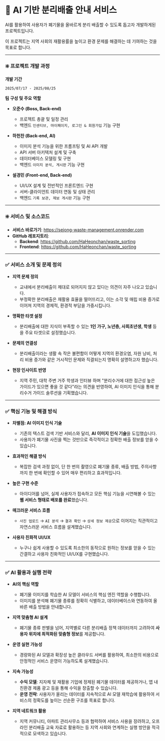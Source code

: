 # 🌿 AI 기반 분리배출 안내 서비스

AI를 활용하여 사용자가 폐기물을 올바르게 분리 배출할 수 있도록 돕고자 개발하게된 프로젝트입니다.

이 프로젝트는 지역 사회의 재활용률을 높이고 환경 문제를 해결하는 데 기여하는 것을 목표로 합니다.

---

### ❇️ 프로젝트 개발 과정

**개발 기간**

`2025/07/17 - 2025/08/25`


**팀 구성 및 주요 역할**

* **오준수 (Boss, Back-end)**

  * 프로젝트 총괄 및 일정 관리
  * 백엔드 `인센티브, 마이페이지, 로그인 & 회원가입` 기능 구현
* **하헌찬 (Back-end, AI)**

  * 이미지 분석 기능을 위한 프롬프팅 및 AI API 개발
  * API 서버 아키텍처 설계 및 구축
  * 데이터베이스 모델링 및 구현
  * 백엔드 `이미지 분석, 게시판` 기능 구현
* **설경민 (Front-end, Back-end)**

  * UI/UX 설계 및 전반적인 프론트엔드 구현
  * 서버-클라이언트 데이터 연동 및 상태 관리
  * 백엔드 `기록 보관, 제보 게시판` 기능 구현

---

### ❇️ 서비스 및 소스코드

- **서비스 바로가기**: https://sejong-waste-management.onrender.com
- **GitHub 레포지토리**:
  - **Backend**: https://github.com/HaHeonchan/waste_sorting
  - **Frontend**: https://github.com/HaHeonchan/waste_sorting

---

### ✅ 서비스 소개 및 문제 정의

- **지역 문제 정의**

  - 교내에서 분리배출이 제대로 되어지지 않고 있다는 의견이 자주 나오고 있습니다.
  - 부정확한 분리배출은 재활용 효율을 떨어뜨리고, 이는 소각 및 매립 비용 증가로 이어져 지역의 경제적, 환경적 부담을 가중시킵니다.
- **명확한 타겟 설정**

  - 분리배출에 대한 지식이 부족할 수 있는 **1인 가구, 노년층, 사회초년생, 학생** 등을 주요 타겟으로 설정했습니다.
- **문제의 연결성**

  - 분리배출이라는 생활 속 작은 불편함이 어떻게 지역의 환경오염, 자원 낭비, 처리 비용 증가와 같은 거시적인 문제와 직결되는지 명확히 설명하고자 했습니다.
- **현장 인사이트 반영**

  - 지역 주민, 대학 주변 거주 학생과 인터뷰 하며 "분리수거에 대한 접근성 높은 가이드가 있으면 좋을 것 같다"라는 의견을 반영하여, AI 이미지 인식을 통해 분리수거 가이드 솔루션을 기획했습니다.

---

### ✅ 핵심 기능 및 해결 방식

- **차별점: AI 이미지 인식 기술**

  - 기존의 텍스트 검색 기반 서비스와 달리, **AI 이미지 인식 기술**을 도입했습니다.
  - 사용자가 폐기물 사진을 찍는 것만으로 즉각적이고 정확한 배출 정보를 얻을 수 있습니다.
- **효과적인 해결 방식**

  - 복잡한 검색 과정 없이, 단 한 번의 촬영으로 폐기물 종류, 배출 방법, 주의사항까지 한 번에 확인할 수 있어 매우 편리하고 효과적입니다.
- **높은 구현 수준**

  - 아이디어를 넘어, 실제 사용자가 접속하고 모든 핵심 기능을 시연해볼 수 있는 **웹 서비스 형태로 배포를 완료**했습니다.
- **매끄러운 서비스 흐름**

  - `사진 업로드` → `AI 분석` → `결과 확인` → `상세 정보 제공`으로 이어지는 직관적이고 자연스러운 서비스 흐름을 설계했습니다.
- **사용자 친화적 UI/UX**

  - 누구나 쉽게 사용할 수 있도록 최소한의 동작으로 원하는 정보를 얻을 수 있는 간결하고 사용자 친화적인 UI/UX를 구현했습니다.

---

### ✅ AI 활용과 실행 전략

- **AI의 핵심 역할**

  - 폐기물 이미지를 학습한 AI 모델이 서비스의 핵심 엔진 역할을 수행합니다.
  - 이미지를 분석해 폐기물 종류를 정확히 식별하고, 데이터베이스와 연동하여 올바른 배출 방법을 안내합니다.
- **지역 맞춤형 AI 설계**

  - 폐기물 종류 판별을 넘어, 지역별로 다른 분리배출 정책 데이터까지 고려하여 **사용자 위치에 최적화된 맞춤형 정보**를 제공합니다.
- **운영 실현 가능성**

  - 경량화된 AI 모델과 확장성 높은 클라우드 서버를 활용하여, 최소한의 비용으로 안정적인 서비스 운영이 가능하도록 설계했습니다.
- **지속 가능성**

  - **수익 모델**: 지자체 및 재활용 기업에 정제된 폐기물 데이터를 제공하거나, 앱 내 친환경 제품 광고 등을 통해 수익을 창출할 수 있습니다.
  - **운영 전략**: 사용자가 올리는 데이터를 지속적으로 AI 모델 재학습에 활용하여 서비스의 정확도를 높이는 선순환 구조를 목표로 합니다.
- **지역 네트워크 활용**

  - 지역 커뮤니티, 아파트 관리사무소 등과 협력하여 서비스 사용을 장려하고, 오프라인 분리배출 교육 자료로 활용하는 등 지역 사회와 연계하는 실행 방안을 적극적으로 모색하고 있습니다.
